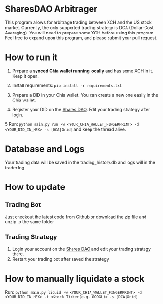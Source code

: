 # SharesDAO Arbitrager
This program allows for arbitrage trading between XCH and the US stock market. Currently, the only supported trading strategy is DCA (Dollar-Cost Averaging). You will need to prepare some XCH before using this program. Feel free to expand upon this program, and please submit your pull request.


# How to run it
1. Prepare a **synced Chia wallet running locally** and has some XCH in it. Keep it open.

2. Install requirements: `pip install -r requirements.txt`

3. Prepare a DID in your Chia wallet. You can create a new one easily in the Chia wallet.

4. Register your DID on the [Shares DAO](https://www.sharesdao.com). Edit your trading strategy after login.

5 Run: `python main.py run -w <YOUR_CHIA_WALLET_FINGERPRINT> -d <YOUR_DID_IN_HEX> -s [DCA|Grid]` and keep the thread alive.

# Database and Logs
Your trading data will be saved in the trading_history.db and logs will in the trader.log

# How to update
## Trading Bot
Just checkout the latest code from Github or download the zip file and unzip to the same folder

## Trading Strategy
1. Login your account on the [Shares DAO](https://www.sharesdao.com) and edit your trading strategy there.
2. Restart your trading bot after saved the strategy.

# How to manually liquidate a stock
Run: `python main.py liquid -w <YOUR_CHIA_WALLET_FINGERPRINT> -d <YOUR_DID_IN_HEX> -t <Stock Ticker(e.g. GOOGL)> -s [DCA|Grid]`